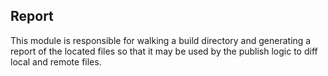 ## Report

This module is responsible for walking a build directory and generating a report of the located files so that it may be used by the publish logic to diff local and remote files.
